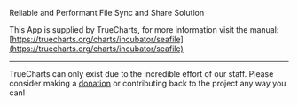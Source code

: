 Reliable and Performant File Sync and Share Solution

This App is supplied by TrueCharts, for more information visit the manual: [https://truecharts.org/charts/incubator/seafile](https://truecharts.org/charts/incubator/seafile)

---

TrueCharts can only exist due to the incredible effort of our staff.
Please consider making a [donation](https://truecharts.org/sponsor) or contributing back to the project any way you can!
